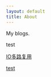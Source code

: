 ```yaml
---
layout: default
title: About
---
```

My blogs.

test

[IO多路复用](https://ydong666.github.io/blogs/doc/IO多路复用.html)

[test](https://ydong666.github.io/blogs/doc/test.html)

